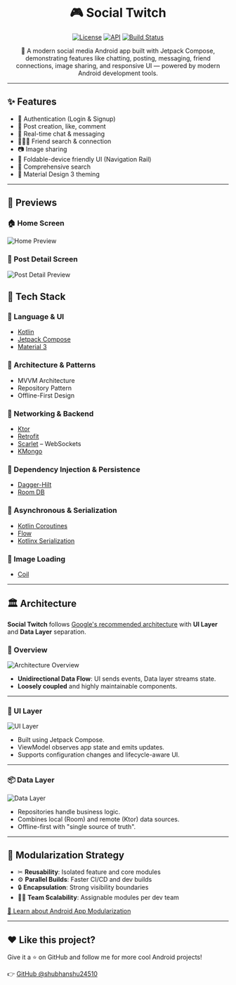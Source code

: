 <h1 align="center">🎮 Social Twitch</h1>

<p align="center">
  <a href="https://opensource.org/licenses/Apache-2.0"><img alt="License" src="https://img.shields.io/badge/License-Apache%202.0-blue.svg"/></a>
  <a href="https://android-arsenal.com/api?level=21"><img alt="API" src="https://img.shields.io/badge/API-21%2B-brightgreen.svg"/></a>
  <a href="#"><img alt="Build Status" src="https://img.shields.io/github/actions/workflow/status/shubhanshu24510/SocialClone/android-ci.yml?branch=main"/></a>
</p>

<p align="center">
📱 A modern social media Android app built with Jetpack Compose, demonstrating features like chatting, posting, messaging, friend connections, image sharing, and responsive UI — powered by modern Android development tools.
</p>

---

## ✨ Features

- 🔐 Authentication (Login & Signup)
- 📝 Post creation, like, comment
- 💬 Real-time chat & messaging
- 🧑‍🤝‍🧑 Friend search & connection
- 📷 Image sharing
- 📱 Foldable-device friendly UI (Navigation Rail)
- 🔎 Comprehensive search
- 🌙 Material Design 3 theming

---

## 📸 Previews

### 🏠 Home Screen
<img src="https://github.com/shubhanshu24510/SocialClone/assets/100926922/a7be9795-0499-435d-9bf6-975089b977b8" alt="Home Preview" style="max-width: 100%; max-height: 100%; width: auto; height: auto;"/>

### 📝 Post Detail Screen
<img src="https://github.com/shubhanshu24510/SocialClone/assets/100926922/05d6f366-b4e5-4fb2-8a32-453ddc56b001" alt="Post Detail Preview" style="max-width: 100%; max-height: 100%; width: auto; height: auto;"/>

## 🧰 Tech Stack

### 🔹 Language & UI
- [Kotlin](https://kotlinlang.org/)
- [Jetpack Compose](https://developer.android.com/jetpack/compose)
- [Material 3](https://m3.material.io/)

### 🔹 Architecture & Patterns
- MVVM Architecture
- Repository Pattern
- Offline-First Design

### 🔹 Networking & Backend
- [Ktor](https://ktor.io/)
- [Retrofit](https://square.github.io/retrofit/)
- [Scarlet](https://github.com/Tinder/Scarlet) – WebSockets
- [KMongo](https://litote.org/kmongo/)

### 🔹 Dependency Injection & Persistence
- [Dagger-Hilt](https://developer.android.com/training/dependency-injection/hilt-android)
- [Room DB](https://developer.android.com/jetpack/androidx/releases/room)

### 🔹 Asynchronous & Serialization
- [Kotlin Coroutines](https://kotlinlang.org/docs/coroutines-overview.html)
- [Flow](https://developer.android.com/kotlin/flow)
- [Kotlinx Serialization](https://github.com/Kotlin/kotlinx.serialization)

### 🔹 Image Loading
- [Coil](https://coil-kt.github.io/coil/)

---

## 🏛️ Architecture

**Social Twitch** follows [Google's recommended architecture](https://developer.android.com/topic/architecture) with **UI Layer** and **Data Layer** separation.

### 📐 Overview

![Architecture Overview](https://github.com/user-attachments/assets/29f555f6-2339-40dc-899c-79835b0c7fb7)

- **Unidirectional Data Flow**: UI sends events, Data layer streams state.
- **Loosely coupled** and highly maintainable components.

---

### 🎨 UI Layer

![UI Layer](https://github.com/user-attachments/assets/80d123e6-e72b-4ca8-998b-a9edec78ae19)

- Built using Jetpack Compose.
- ViewModel observes app state and emits updates.
- Supports configuration changes and lifecycle-aware UI.

---

### 📦 Data Layer

![Data Layer](https://github.com/user-attachments/assets/0bdebc42-69a1-41a2-ad8f-d57d3cbf9124)

- Repositories handle business logic.
- Combines local (Room) and remote (Ktor) data sources.
- Offline-first with "single source of truth".

---

## 🧩 Modularization Strategy

- ✂ **Reusability**: Isolated feature and core modules
- ⚙ **Parallel Builds**: Faster CI/CD and dev builds
- 🔒 **Encapsulation**: Strong visibility boundaries
- 🧑‍💻 **Team Scalability**: Assignable modules per dev team

[📘 Learn about Android App Modularization](https://developer.android.com/topic/modularization)

---

## ❤️ Like this project?

Give it a ⭐ on GitHub and follow me for more cool Android projects!

👉 [GitHub @shubhanshu24510](https://github.com/shubhanshu24510)
